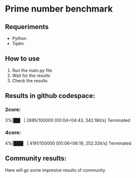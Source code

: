 # Prime number benchmark

## Requeriments
* Python
* Tqdm
## How to use
1. Run the main.py file
2. Wait for the results
3. Check the results

## Results in github codespace:
### 2core:
  3%|██▎                                                                           | 2885/100000 [00:04<04:43, 342.18it/s]
  Terminated
### 4core:
  4%|███▎                                                                          | 4191/100000 [00:06<06:19, 252.33it/s]
  Terminated
## Community results:
Here will go some impresive results of community
